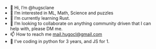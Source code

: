 - 👋 Hi, I’m @hugsclane
- 👀 I’m interested in ML, Math, Science and puzzles
- 🌱 I’m currently learning Rust.
- 💞️ I’m looking to collaborate on anything community driven that I can help with, please DM me.
- 📫 How to reach me mail.hugocl@gmail.com
- 🐍 I've coding in python for 3 years, and JS for 1.

<!---
hugsclane/hugsclane is a ✨ special ✨ repository because its `README.md` (this file) appears on your GitHub profile.
You can click the Preview link to take a look at your changes.
--->
